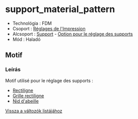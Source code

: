 # support\_material\_pattern

* Technológia : FDM
* Csoport : [Réglages de l'Impression](../print_settings/print_settings.md)
* Alcsoport : [Support](../print_settings/print_settings.md#support) - [Option pour le réglage des supports](../print_settings/print_settings.md#option-pour-le-réglage-des-supports)
* Mód : Haladó

## Motif

### Leírás

Motif utilisé pour le réglage des supports :

* [Rectiligne](../pattern/pattern_rectilinear.md)
* [Grille rectiligne](../pattern/pattern_rectilinear-grid.md)
* [Nid d'abeille](../pattern/honeycomb.md)

[Vissza a változók listájához](variable_list.md)

